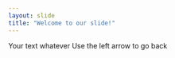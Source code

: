 ```yaml
---
layout: slide
title: "Welcome to our slide!"
---
```

Your text whatever
Use the left arrow to go back
